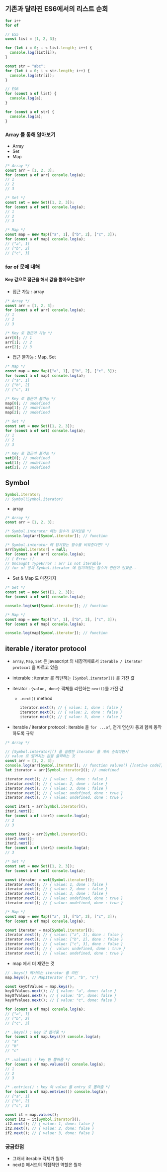 ## 기존과 달라진 ES6에서의 리스트 순회

```javascript
for i++
for of
```

```javascript
// ES5
const list = [1, 2, 3];

for (let i = 0; i < list.length; i++) {
  console.log(list[i]);
}

const str = "abc";
for (let i = 0; i < str.length; i++) {
  console.log(str[i]);
}

// ES6
for (const a of list) {
  console.log(a);
}

for (const a of str) {
  console.log(a);
}
```

### Array 를 통해 알아보기

- Array
- Set
- Map

```javascript
/* Array */
const arr = [1, 2, 3];
for (const a of arr) console.log(a);
// 1
// 2
// 3
```

```javascript
/* Set */
const set = new Set([1, 2, 3]);
for (const a of set) console.log(a);
// 1
// 2
// 3
```

```javascript
/* Map */
const map = new Map(["a", 1], ["b", 2], ["c", 3]);
for (const a of map) console.log(a);
// ["a", 1]
// ["b", 2]
// ["c", 3]
```

### for of 문에 대해

#### Key 값으로 접근을 해서 값을 뽑아오는걸까?

- 접근 가능 : array

```javascript
/* Array */
const arr = [1, 2, 3];
for (const a of arr) console.log(a);
// 1
// 2
// 3

/* Key 로 접근이 가능 */
arr[0]; // 1
arr[1]; // 2
arr[2]; // 3
```

- 접근 불가능 : Map, Set

```javascript
/* Map */
const map = new Map(["a", 1], ["b", 2], ["c", 3]);
for (const a of map) console.log(a);
// ["a", 1]
// ["b", 2]
// ["c", 3]

/* Key 로 접근이 불가능 */
map[0]; // undefined
map[1]; // undefined
map[2]; // undefined

/* Set */
const set = new Set([1, 2, 3]);
for (const a of set) console.log(a);
// 1
// 2
// 3

/* Key 로 접근이 불가능 */
set[0]; // undefined
set[1]; // undefined
set[2]; // undefined
```

## Symbol

```javascript
Symbol.iterator;
// Symbol(Symbol.iterator)
```

- array

```javascript
/* Array */
const arr = [1, 2, 3];

/* Symbol.interator 에는 함수가 담겨있음 */
console.log(arr[Symbol.iterator]); // function

/* Symbol.interator 에 담겨있는 함수를 비워준다면? */
arr[Symbol.iterator] = null;
for (const a of arr) console.log(a);
// [ Error !]
// Uncaught TypeError : arr is not iterable
// for of 문과 Symbol.iterator 에 담겨져있는 함수가 관련이 있겠군..
```

- Set & Map 도 마찬가지

```javascript
/* Set */
const set = new Set([1, 2, 3]);
for (const a of set) console.log(a);

console.log(set[Symbol.iterator]); // function

/* Map */
const map = new Map(["a", 1], ["b", 2], ["c", 3]);
for (const a of map) console.log(a);

console.log(map[Symbol.iterator]); // function
```

## iterable / iterator protocol

- `array`, `Map`, `Set` 은 javascript 의 내장객체로서 `iterable / iterator protocol` 을 따르고 있음
- interable : iterator 를 리턴하는 `[Symbol.iterator]()` 를 가진 값
- iterator : `{value, done}` 객체를 리턴하는 `next()`를 가진 값

  - `.next()` method
    ```javascript
    iterator.next(); // { value: 1, done : false }
    iterator.next(); // { value: 2, done : false }
    iterator.next(); // { value: 3, done : false }
    ```

- iterable / iterator protocol : iterable 을 `for ...of`, 전개 연산자 등과 함께 동작하도록 규약

```javascript
/* Array */

// [Symbol.interator]() 를 실행한 iterator 를 계속 순회하면서
// value 로 떨어지는 값을 출력하는 것
const arr = [1, 2, 3];
console.log(arr[Symbol.iterator]); // function values() {[native code]}
let iterator = arr[Symbol.iterator](); // undefined

iterator.next(); // { value: 1, done : false }
iterator.next(); // { value: 2, done : false }
iterator.next(); // { value: 3, done : false }
iterator.next(); // { value: undefined, done : true }
iterator.next(); // { value: undefined, done : true }

const iter1 = arr[Symbol.iterator]();
iter1.next();
for (const a of iter1) console.log(a);
// 2
// 3

const iter2 = arr[Symbol.iterator]();
iter2.next();
iter2.next();
for (const a of iter1) console.log(a);
// 3
```

```javascript
/* Set */
const set = new Set([1, 2, 3]);
for (const a of set) console.log(a);

const iterator = set[Symbol.iterator]();
iterator.next(); // { value: 1, done : false }
iterator.next(); // { value: 2, done : false }
iterator.next(); // { value: 3, done : false }
iterator.next(); // { value: undefined, done : true }
iterator.next(); // { value: undefined, done : true }
```

```javascript
/* Map */
const map = new Map(["a", 1], ["b", 2], ["c", 3]);
for (const a of map) console.log(a);

const iterator = map[Symbol.iterator]();
iterator.next(); // { value: ["a", 1], done : false }
iterator.next(); // { value: ["b", 2], done : false }
iterator.next(); // { value: ["c", 3], done : false }
iterator.next(); // {  value: undefined, done : true }
iterator.next(); // { value: undefined, done : true }
```

- map 에서 더 재밌는 것

```javascript
// .keys() 메서드는 iterator 를 리턴
map.keys(); // MapIterator {"a", "b", "c"}

const keyOfValues = map.keys();
keyOfValues.next(); // { value: "a", done: false }
keyOfValues.next(); // { value: "b", done: false }
keyOfValues.next(); // { value: "c", done: false }

for (const a of map) console.log(a);
// ["a", 1]
// ["b", 2]
// ["c", 3]

/* .keys() : key 만 뽑아줌 */
for (const a of map.keys()) console.log(a);
// "a"
// "b"
// "c"

/* .values() : key 만 뽑아줌 */
for (const a of map.values()) console.log(a);
// 1
// 2
// 3

/* .entries() : key 와 value 를 entry 로 뽑아줌 */
for (const a of map.entries()) console.log(a);
// ["a", 1]
// ["b", 2]
// ["c", 3]

const it = map.values();
const it2 = it[Symbol.iterator]();
it2.next(); // { value: 1, done: false }
it2.next(); // { value: 2, done: false }
if2.next(); // { value: 3, done: false }
```

### 궁금한점

- 그래서 iterable 객체가 뭘까
- next() 메서드의 직접적인 역할은 뭘까
